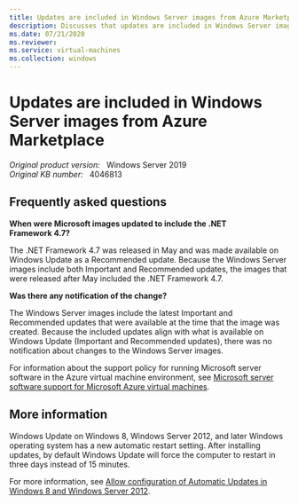 ```yaml
---
title: Updates are included in Windows Server images from Azure Marketplace
description: Discusses that updates are included in Windows Server images that are available on Azure Marketplace.
ms.date: 07/21/2020
ms.reviewer: 
ms.service: virtual-machines
ms.collection: windows
---
```

# Updates are included in Windows Server images from Azure Marketplace

_Original product version:_ &nbsp; Windows Server 2019  
_Original KB number:_ &nbsp; 4046813

## Frequently asked questions

**When were Microsoft images updated to include the .NET Framework 4.7?**

The .NET Framework 4.7 was released in May and was made available on Windows Update as a Recommended update. Because the Windows Server images include both Important and Recommended updates, the images that were released after May included the .NET Framework 4.7.

**Was there any notification of the change?**

The Windows Server images include the latest Important and Recommended updates that were available at the time that the image was created. Because the included updates align with what is available on Windows Update (Important and Recommended updates), there was no notification about changes to the Windows Server images.

For information about the support policy for running Microsoft server software in the Azure virtual machine environment, see [Microsoft server software support for Microsoft Azure virtual machines](https://support.microsoft.com/help/2721672/microsoft-server-software-support-for-microsoft-azure-virtual-machines).

## More information

Windows Update on Windows 8, Windows Server 2012, and later Windows operating system has a new automatic restart setting. After installing updates, by default Windows Update will force the computer to restart in three days instead of 15 minutes.

For more information, see [Allow configuration of Automatic Updates in Windows 8 and Windows Server 2012](https://support.microsoft.com/help/2885694/allow-configuration-of-automatic-updates-in-windows-8-and-windows-serv).
